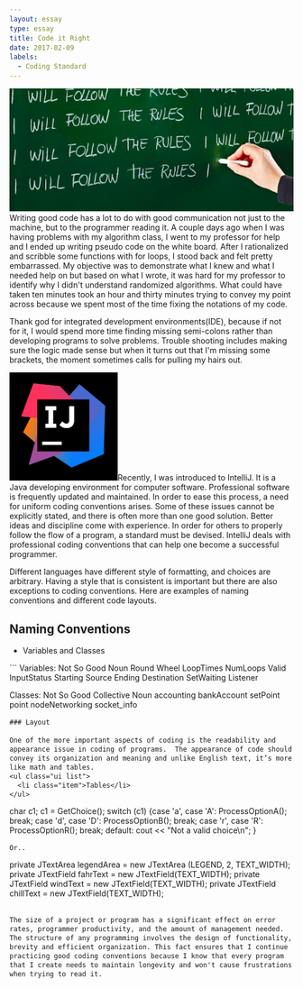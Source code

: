 ```yaml
---
layout: essay
type: essay
title: Code it Right
date: 2017-02-09
labels:
  - Coding Standard
---
```


<img class="ui medium rounded left floated image" src="/images/Follow-the-rules.jpeg"> Writing good code has a lot to do with good communication not just to the machine, but to the programmer reading it. A couple days ago when I was having problems with my algorithm class, I went to my professor for help and I ended up writing pseudo code on the white board. After I rationalized and scribble some functions with for loops, I stood back and felt pretty embarrassed. My objective was to demonstrate what I knew and what I needed help on but based on what I wrote, it was hard for my professor to identify why I didn't understand randomized algorithms. What could have taken ten minutes took an hour and thirty minutes trying to convey my point across because we spent most of the time fixing the notations of my code. 

Thank god for integrated development environments(IDE), because if not for it, I would spend more time finding missing semi-colons rather than developing programs to solve problems. Trouble shooting includes making sure the logic made sense but when it turns out that I'm missing some brackets, the moment sometimes calls for pulling my hairs out. 


<img class="ui small rounded left floated image" src="/images/IDEADEV.png">Recently, I was introduced to IntelliJ. It is a Java developing environment for computer software. Professional software is frequently updated and maintained. In order to ease this process, a need for uniform coding conventions arises.  Some of these issues cannot be explicitly stated, and there is often more than one good solution.  Better ideas and discipline come with experience.  In order for others to properly follow the flow of a program, a standard must be devised. IntelliJ deals with professional coding conventions that can help one become a successful programmer. 

Different languages have different style of formatting, and choices are arbitrary. Having a style that is consistent is important but there are also exceptions to coding conventions. Here are examples of naming conventions and different code layouts.

## Naming Conventions
<ul class="ui list">
  <li class="item">Variables and Classes</li>
</ul>
```
Variables:   
   Not So Good 		Noun
   Round 		Wheel
   LoopTimes 		NumLoops
   Valid 		InputStatus
   Starting 		Source
   Ending 		Destination
   SetWaiting 		Listener

Classes: 
   Not So Good 		Collective Noun
   accounting 		bankAccount
   setPoint 		point
   nodeNetworking 	socket_info
```
### Layout

One of the more important aspects of coding is the readability and appearance issue in coding of programs.  The appearance of code should convey its organization and meaning and unlike English text, it’s more like math and tables.
<ul class="ui list">
  <li class="item">Tables</li>
</ul>
```
char c1;
c1 = GetChoice();
switch (c1)
   {case 'a', case 'A':  ProcessOptionA();  break;
    case 'd', case 'D':  ProcessOptionB();  break;
    case 'r', case 'R':  ProcessOptionR();  break;
          default:             cout << "Not a valid choice\n";
}
```  
Or..

```
private JTextArea  legendArea = new JTextArea (LEGEND, 2, TEXT_WIDTH);	
private JTextField fahrText   = new JTextField(TEXT_WIDTH);	
private JTextField windText   = new JTextField(TEXT_WIDTH);	
private JTextField chillText  = new JTextField(TEXT_WIDTH);	
```

The size of a project or program has a significant effect on error rates, programmer productivity, and the amount of management needed. The structure of any programming involves the design of functionality, brevity and efficient organization. This fact ensures that I continue practicing good coding conventions because I know that every program that I create needs to maintain longevity and won't cause frustrations when trying to read it.




